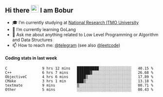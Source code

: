 ## Hi there <img src="https://media.giphy.com/media/hvRJCLFzcasrR4ia7z/giphy.gif" width="25px" height="25px"> I am Bobur

- :mortar_board: I’m currently studying at [National Research ITMO University](https://itmo.ru/)
- :seedling: I’m currently learning GoLang
- :speech_balloon: Ask me about anything related to Low Level Programming or Algorithm and Data Structures
- :mailbox: How to reach me: [@telegram](https://t.me/octoant) (see also [@leetcode](https://leetcode.com/octoant/))    

#### Coding stats in last week

<!--START_SECTION:waka-->

```text
C                9 hrs 12 mins   ██████████░░░░░░░░░░░░░░░   40.15 %
C++              6 hrs 7 mins    ██████▓░░░░░░░░░░░░░░░░░░   26.68 %
ObjectiveC       4 hrs 6 mins    ████▒░░░░░░░░░░░░░░░░░░░░   17.89 %
CMake            3 hrs 1 min     ███▒░░░░░░░░░░░░░░░░░░░░░   13.18 %
textmate         9 mins          ▒░░░░░░░░░░░░░░░░░░░░░░░░   00.71 %
Other            5 mins          ░░░░░░░░░░░░░░░░░░░░░░░░░   00.43 %
```

<!--END_SECTION:waka-->

